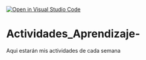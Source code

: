 [![Open in Visual Studio Code](https://classroom.github.com/assets/open-in-vscode-c66648af7eb3fe8bc4f294546bfd86ef473780cde1dea487d3c4ff354943c9ae.svg)](https://classroom.github.com/online_ide?assignment_repo_id=8533562&assignment_repo_type=AssignmentRepo)
# Actividades_Aprendizaje-
Aqui estarán mis actividades de cada semana
